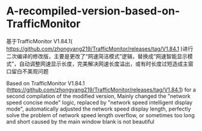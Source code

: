 # A-recompiled-version-based-on-TrafficMonitor
基于TrafficMonitor V1.84.1( https://github.com/zhongyang219/TrafficMonitor/releases/tag/V1.84.1 )进行二次编译的修改版，主要是更改了“网速简洁模式”逻辑，替换成“网速智能显示模式”，自动调整网速显示长度，完美解决网速长度溢出，或有时长度过短造成主窗口留白不美观问题


Based on TrafficMonitor V1.84.1 (https://github.com/zhongyang219/TrafficMonitor/releases/tag/V1.84.1) for a second compilation of the modified version, Mainly changed the "network speed concise mode" logic, replaced by "network speed intelligent display mode", automatically adjusted the network speed display length, perfectly solve the problem of network speed length overflow, or sometimes too long and short caused by the main window blank is not beautiful
